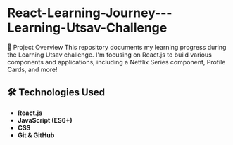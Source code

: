 # React-Learning-Journey---Learning-Utsav-Challenge
🚀 Project Overview This repository documents my learning progress during the Learning Utsav challenge. I'm focusing on React.js to build various components and applications, including a Netflix Series component, Profile Cards, and more!

## 🛠 Technologies Used
- **React.js**
- **JavaScript (ES6+)**
- **CSS**
- **Git & GitHub**
